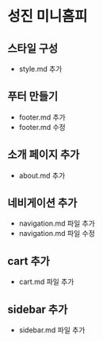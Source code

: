 # 성진 미니홈피

## 스타일 구성
- style.md 추가

## 푸터 만들기
- footer.md 추가
- footer.md 수정

##  소개 페이지 추가
- about.md 추가

## 네비게이션 추가
- navigation.md 파일 추가
- navigation.md 파일 수정

## cart 추가
- cart.md 파일 추가

## sidebar 추가
- sidebar.md 파일 추가